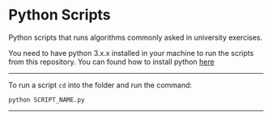 # Python Scripts

Python scripts that runs algorithms commonly asked in university exercises.

You need to have python 3.x.x installed in your machine to run the scripts from this repository. You can found how to install python [here](https://www.python.org)

---

To run a script `cd` into the folder and run the command:

`python SCRIPT_NAME.py`

---
